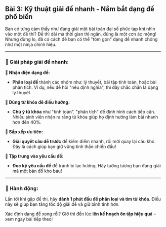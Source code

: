 ## Bài 3: Kỹ thuật giải đề nhanh - Nắm bắt dạng đề phổ biến

Bạn có từng cảm thấy như đang giải một bài toán đại số phức tạp khi nhìn vào một đề thi? Đề thì dài mà thời gian thì ngắn, đúng là một cơn ác mộng! Nhưng đừng lo, đã có cách để bạn có thể "tóm gọn" dạng đề nhanh chóng như một ninja chính hiệu.

---

### 📌 Giải pháp giải đề nhanh:

**🔹 Nhận diện dạng đề:**
- **Phân loại đề** thành các nhóm như: lý thuyết, bài tập tính toán, hoặc bài phân tích. Ví dụ, nếu đề hỏi "nêu định nghĩa", thì đây chắc chắn là dạng lý thuyết.

**🔹 Dùng từ khóa để điều hướng:**
- **Chú ý từ khóa** như "tính toán", "phân tích" để định hình cách tiếp cận. Nhiều sinh viên nhận ra rằng từ khóa giúp họ định hướng làm bài nhanh hơn đến 40%.

**🔹 Sắp xếp ưu tiên:**
- **Giải quyết câu dễ trước** để kiếm điểm nhanh, rồi mới quay lại câu khó. Đây là cách giúp bạn giữ vững tinh thần chiến đấu!

**🔹 Tập trung vào yêu cầu đề:**
- **Đọc kỹ yêu cầu đề** để tránh bị lạc hướng. Hãy tưởng tượng bạn đang giải mã một bản đồ kho báu!

---

### 🚀 Hành động:

Lần tới khi gặp đề thi, hãy **dành 1 phút đầu để phân loại và tìm từ khóa**. Điều này sẽ giúp bạn tăng tốc độ giải đề và giữ bình tĩnh hơn.

Xác định dạng đề xong rồi? Giờ thì đến lúc **lên kế hoạch ôn tập hiệu quả** – xem ngay bài tiếp theo!